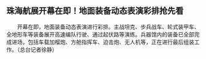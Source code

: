 ## 珠海航展开幕在即！地面装备动态表演彩排抢先看
　　开幕在即，地面装备动态表演进行彩排。主战坦克、步兵战车、轮式装甲车、全地形车等装备展开高速编队行驶、通过起伏路等演练。兵器馆内的装备已全部完成进场，包括车载加榴炮、方舱指挥车、迫击炮、无人机等，正在进行最后组装工作。（总台记者徐静）

